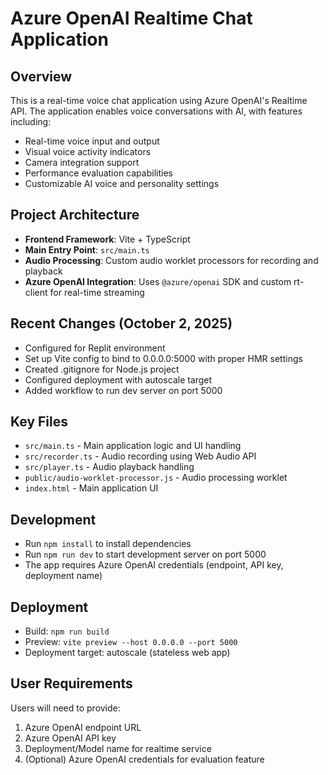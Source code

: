 # Azure OpenAI Realtime Chat Application

## Overview
This is a real-time voice chat application using Azure OpenAI's Realtime API. The application enables voice conversations with AI, with features including:
- Real-time voice input and output
- Visual voice activity indicators
- Camera integration support
- Performance evaluation capabilities
- Customizable AI voice and personality settings

## Project Architecture
- **Frontend Framework**: Vite + TypeScript
- **Main Entry Point**: `src/main.ts`
- **Audio Processing**: Custom audio worklet processors for recording and playback
- **Azure OpenAI Integration**: Uses `@azure/openai` SDK and custom rt-client for real-time streaming

## Recent Changes (October 2, 2025)
- Configured for Replit environment
- Set up Vite config to bind to 0.0.0.0:5000 with proper HMR settings
- Created .gitignore for Node.js project
- Configured deployment with autoscale target
- Added workflow to run dev server on port 5000

## Key Files
- `src/main.ts` - Main application logic and UI handling
- `src/recorder.ts` - Audio recording using Web Audio API
- `src/player.ts` - Audio playback handling
- `public/audio-worklet-processor.js` - Audio processing worklet
- `index.html` - Main application UI

## Development
- Run `npm install` to install dependencies
- Run `npm run dev` to start development server on port 5000
- The app requires Azure OpenAI credentials (endpoint, API key, deployment name)

## Deployment
- Build: `npm run build`
- Preview: `vite preview --host 0.0.0.0 --port 5000`
- Deployment target: autoscale (stateless web app)

## User Requirements
Users will need to provide:
1. Azure OpenAI endpoint URL
2. Azure OpenAI API key
3. Deployment/Model name for realtime service
4. (Optional) Azure OpenAI credentials for evaluation feature
